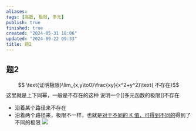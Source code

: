 ```yaml
---
aliases: 
tags: [高数, 极限, 多元]
publish: true
finished: true
created: "2024-05-31 18:06"
updated: "2024-09-22 09:33"
title: 题2
---
```

## 题2 
$$ \text{证明极限}\lim_{x,y\to0}\frac{xy}{x^2+y^2}\text{ 不存在}$$
这里就是上下同幂，一般是不存在的这种 
说明一个[[多元函数的极限]]不存在 
- 沿着某个路径来不存在 
- 沿着两个路径来，极限不一样，也就是[对于不同的 K 值，可得到不同的](obsidian://bookmaster?type=open-book&bid=CFpBcvnBrAaUiHJW&aid=c59984f9-84d1-f8ea-b028-98a0ca8acea5&page=77)得到了不同的极限 
![](https://img.hwenyi.tech/202404241137762.webp)
